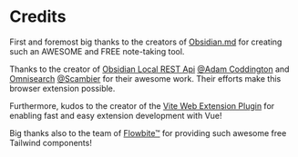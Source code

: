 # Credits

First and foremost big thanks to the creators of [Obsidian.md](https://obsidian.md) for creating
such an AWESOME and FREE note-taking tool.

Thanks to the creator of [Obsidian Local REST Api](https://github.com/coddingtonbear/obsidian-local-rest-api) 
[@Adam Coddington](https://github.com/coddingtonbear) and [Omnisearch](https://github.com/scambier/obsidian-omnisearch)
[@Scambier](https://github.com/scambier) for their awesome work. Their efforts make this browser extension possible.

Furthermore, kudos to the creator of the [Vite Web Extension Plugin](https://github.com/aklinker1/vite-plugin-web-extension) for enabling fast and easy extension development with Vue!

Big thanks also to the team of [Flowbite™](https://flowbite.com/) for providing such awesome free Tailwind components!